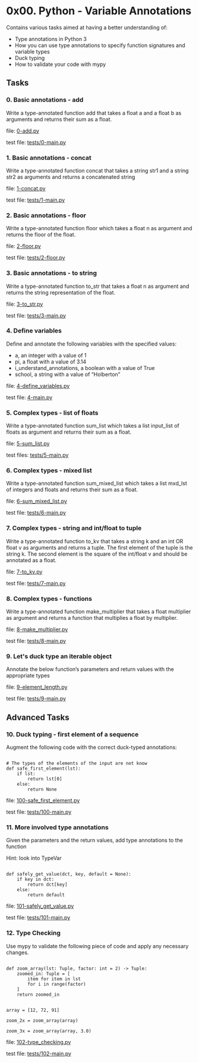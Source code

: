 # 0x00. Python - Variable Annotations

Contains various tasks aimed at having a better understanding of:

+ Type annotations in Python 3
+ How you can use type annotations to specify function signatures and variable types
+ Duck typing
+ How to validate your code with mypy

## Tasks

### 0. Basic annotations - add
Write a type-annotated function add that takes a float a and a float b as arguments and returns their sum as a float.

file: [0-add.py](0-add.py)

test file: [tests/0-main.py](tests/0-main.py)


### 1. Basic annotations - concat
Write a type-annotated function concat that takes a string str1 and a string str2 as arguments and returns a concatenated string

file: [1-concat.py](1-concat.py)

test file: [tests/1-main.py](tests/main.py)


### 2. Basic annotations - floor
Write a type-annotated function floor which takes a float n as argument and returns the floor of the float.

file: [2-floor.py](2-floor.py)

test file: [tests/2-floor.py](tests/2-main.py)


### 3. Basic annotations - to string
Write a type-annotated function to_str that takes a float n as argument and returns the string representation of the float.

file: [3-to_str.py](3-to_str.py)

test file: [tests/3-main.py](tests/3-main.py)

### 4. Define variables
Define and annotate the following variables with the specified values:

   + a, an integer with a value of 1
   + pi, a float with a value of 3.14
   + i_understand_annotations, a boolean with a value of True
   + school, a string with a value of “Holberton”

file: [4-define_variables.py](4-define_variables.py)

test file: [4-main.py](4-define_variables.py)

 
### 5. Complex types - list of floats
Write a type-annotated function sum_list which takes a list input_list of floats as argument and returns their sum as a float.

file: [5-sum_list.py](5-sum_list.py)

test files: [tests/5-main.py](tests/5-main.py)


### 6. Complex types - mixed list
Write a type-annotated function sum_mixed_list which takes a list mxd_lst of integers and floats and returns their sum as a float.

file: [6-sum_mixed_list.py](6-sum_mixed_list.py)

test file: [tests/6-main.py](tests/6-main.py)


### 7. Complex types - string and int/float to tuple
Write a type-annotated function to_kv that takes a string k and an int OR float v as arguments and returns a tuple. The first element of the tuple is the string k. The second element is the square of the int/float v and should be annotated as a float.

file: [7-to_kv.py](7-to_kv.py)

test file: [tests/7-main.py](tests/7-main.py)


### 8. Complex types - functions
Write a type-annotated function make_multiplier that takes a float multiplier as argument and returns a function that multiplies a float by multiplier.

file: [8-make_multiplier.py](8-make_multiplier.py)

test file: [tests/8-main.py](tests/8-main.py)


### 9. Let's duck type an iterable object
Annotate the below function’s parameters and return values with the appropriate types

file: [9-element_length.py](9-element_length.py)

test file: [tests/9-main.py](tests/9-main.py)


## Advanced Tasks

### 10. Duck typing - first element of a sequence
Augment the following code with the correct duck-typed annotations:
<pre><code>
# The types of the elements of the input are not know
def safe_first_element(lst):
    if lst:
        return lst[0]
    else:
        return None
</code></pre>

file: [100-safe_first_element.py](100-safe_first_element.py)

test file: [tests/100-main.py](tests/100-main.py)


### 11. More involved type annotations
Given the parameters and the return values, add type annotations to the function

Hint: look into TypeVar
<pre><code>
def safely_get_value(dct, key, default = None):
    if key in dct:
        return dct[key]
    else:
        return default
</code></pre>

file: [101-safely_get_value.py](101-safely_get_value.py)

test file: [tests/101-main.py](tests/101-main.py)


### 12. Type Checking
Use mypy to validate the following piece of code and apply any necessary changes.

<pre><code>
def zoom_array(lst: Tuple, factor: int = 2) -> Tuple:
    zoomed_in: Tuple = [
        item for item in lst
        for i in range(factor)
    ]
    return zoomed_in


array = [12, 72, 91]

zoom_2x = zoom_array(array)

zoom_3x = zoom_array(array, 3.0)
</code></pre>

file: [102-type_checking.py](102-type_checking.py)

test file: [tests/102-main.py](tests/102-main.py)
